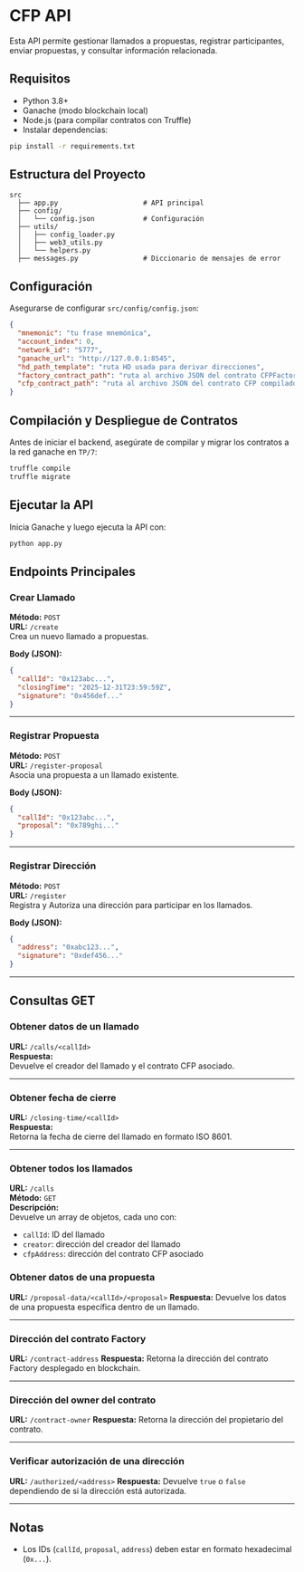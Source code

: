 # CFP API

Esta API permite gestionar llamados a propuestas, registrar participantes, enviar propuestas, y consultar información relacionada.

## Requisitos

- Python 3.8+
- Ganache (modo blockchain local)
- Node.js (para compilar contratos con Truffle)
- Instalar dependencias:

```bash
pip install -r requirements.txt

```

## Estructura del Proyecto

```
src
  ├── app.py                     # API principal
  ├── config/
  │   └── config.json            # Configuración
  ├── utils/
  │   ├── config_loader.py
  │   ├── web3_utils.py
  │   └── helpers.py
  ├── messages.py                # Diccionario de mensajes de error

```

## Configuración

Asegurarse de configurar `src/config/config.json`:

```json
{
  "mnemonic": "tu frase mnemónica",
  "account_index": 0,
  "network_id": "5777",
  "ganache_url": "http://127.0.0.1:8545",
  "hd_path_template": "ruta HD usada para derivar direcciones",
  "factory_contract_path": "ruta al archivo JSON del contrato CFPFactory compilado",
  "cfp_contract_path": "ruta al archivo JSON del contrato CFP compilado"
}
```
## Compilación y Despliegue de Contratos

Antes de iniciar el backend, asegúrate de compilar y migrar los contratos a la red ganache en `TP/7`:

```bash
truffle compile
truffle migrate
```

## Ejecutar la API

Inicia Ganache y luego ejecuta la API con:

```bash
python app.py
```

## Endpoints Principales

### Crear Llamado

**Método:** `POST`  
**URL:** `/create`  
Crea un nuevo llamado a propuestas.

**Body (JSON):**

```json
{
  "callId": "0x123abc...",
  "closingTime": "2025-12-31T23:59:59Z",
  "signature": "0x456def..."
}
```

---

### Registrar Propuesta

**Método:** `POST`  
**URL:** `/register-proposal`  
Asocia una propuesta a un llamado existente.

**Body (JSON):**

```json
{
  "callId": "0x123abc...",
  "proposal": "0x789ghi..."
}
```

---

### Registrar Dirección

**Método:** `POST`  
**URL:** `/register`  
Registra y Autoriza una dirección para participar en los llamados.

**Body (JSON):**

```json
{
  "address": "0xabc123...",
  "signature": "0xdef456..."
}
```

---

## Consultas GET

### Obtener datos de un llamado

**URL:** `/calls/<callId>`  
**Respuesta:**  
Devuelve el creador del llamado y el contrato CFP asociado.

---

### Obtener fecha de cierre

**URL:** `/closing-time/<callId>`  
**Respuesta:**  
Retorna la fecha de cierre del llamado en formato ISO 8601.

---

### Obtener todos los llamados

**URL:** `/calls`  
**Método:** `GET`  
**Descripción:**  
Devuelve un array de objetos, cada uno con:

- `callId`: ID del llamado
- `creator`: dirección del creador del llamado
- `cfpAddress`: dirección del contrato CFP asociado

### Obtener datos de una propuesta

**URL:** `/proposal-data/<callId>/<proposal>`
**Respuesta:**
Devuelve los datos de una propuesta específica dentro de un llamado.

---

### Dirección del contrato Factory

**URL:** `/contract-address`
**Respuesta:**
Retorna la dirección del contrato Factory desplegado en blockchain.

---

### Dirección del owner del contrato

**URL:** `/contract-owner`
**Respuesta:**
Retorna la dirección del propietario del contrato.

---

### Verificar autorización de una dirección

**URL:** `/authorized/<address>`
**Respuesta:**
Devuelve `true` o `false` dependiendo de si la dirección está autorizada.

---

## Notas

- Los IDs (`callId`, `proposal`, `address`) deben estar en formato hexadecimal (`0x...`).

```

```

